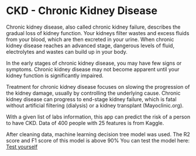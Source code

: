 # CKD - Chronic Kidney Disease
Chronic kidney disease, also called chronic kidney failure, describes the gradual loss of kidney function. Your kidneys filter wastes and excess fluids from your blood, which are then excreted in your urine. When chronic kidney disease reaches an advanced stage, dangerous levels of fluid, electrolytes and wastes can build up in your body.

In the early stages of chronic kidney disease, you may have few signs or symptoms. Chronic kidney disease may not become apparent until your kidney function is significantly impaired.

Treatment for chronic kidney disease focuses on slowing the progression of the kidney damage, usually by controlling the underlying cause. Chronic kidney disease can progress to end-stage kidney failure, which is fatal without artificial filtering (dialysis) or a kidney transplant (Mayoclinic.org).

With a given list of labs information, this app can predict the risk of a person to have CKD.
Data of 400 people with 25 features is from Kaggle.

After cleaning data, machine learning decision tree model was used. The R2 score and F1 score of this model is above 90%
You can test the model here:
[Test yourself](https://share.streamlit.io/3jcn/ckd/main/main.py)
